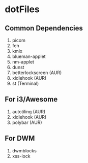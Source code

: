 # dotFiles

## Common Dependencies
1. picom
2. feh
3. kmix
4. blueman-applet
5. nm-applet
6. dunst
7. betterlockscreen (AUR)
8. xidlehook (AUR)
9. st (Terminal)
## For i3/Awesome
1. autotiling (AUR)
2. xidlehook (AUR)
3. polybar (AUR)
## For DWM
1. dwmblocks
2. xss-lock


